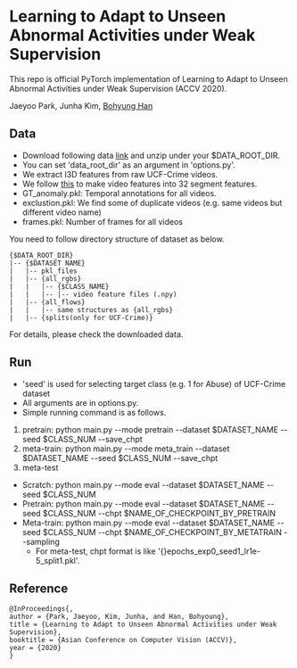 Learning to Adapt to Unseen Abnormal Activities under Weak Supervision
=====

This repo is official PyTorch implementation of Learning to Adapt to Unseen Abnormal Activities under Weak Supervision (ACCV 2020).

Jaeyoo Park, Junha Kim, [Bohyung Han](https://cv.snu.ac.kr/index.php/bhhan/)

## Data

* Download following data [link](https://drive.google.com/file/d/1pWDK4kDQfHdrgAQC0tjrcp76U1dWkovE/view?usp=sharing) and unzip under your $DATA_ROOT_DIR.
* You can set 'data_root_dir' as an argument in 'options.py'.
* We extract I3D features from raw UCF-Crime videos.
* We follow [this](https://github.com/WaqasSultani/AnomalyDetectionCVPR2018) to make video features into 32 segment features.
* GT_anomaly.pkl: Temporal annotations for all videos.
* exclustion.pkl: We find some of duplicate videos (e.g. same videos but different video name)
* frames.pkl: Number of frames for all videos


You need to follow directory structure of dataset as below.
```  
{$DATA_ROOT_DIR}
|-- {$DATASET NAME}
|   |-- pkl_files
|   |-- {all_rgbs}  
|   |   |-- {$CLASS_NAME}  
|   |   |-- |-- video feature files (.npy)  
|   |-- {all_flows}  
|   |   |-- same structures as {all_rgbs}  
|   |-- {splits(only for UCF-Crime)}  
```  
For details, please check the downloaded data.

## Run
* 'seed' is used for selecting target class (e.g. 1 for Abuse) of UCF-Crime dataset
* All arguments are in options.py.
* Simple running command is as follows.
1. pretrain: python main.py --mode pretrain --dataset $DATASET_NAME --seed $CLASS_NUM --save_chpt
2. meta-train: python main.py --mode meta_train --dataset $DATASET_NAME --seed $CLASS_NUM --save_chpt
3. meta-test
  * Scratch: python main.py --mode eval --dataset $DATASET_NAME --seed $CLASS_NUM
  * Pretrain: python main.py --mode eval --dataset $DATASET_NAME --seed $CLASS_NUM --chpt $NAME_OF_CHECKPOINT_BY_PRETRAIN
  * Meta-train: python main.py --mode eval --dataset $DATASET_NAME --seed $CLASS_NUM --chpt $NAME_OF_CHECKPOINT_BY_METATRAIN --sampling
    * For meta-test, chpt format is like '{}epochs_exp0_seed1_lr1e-5_split1.pkl'.
    
## Reference
```  
@InProceedings{,  
author = {Park, Jaeyoo, Kim, Junha, and Han, Bohyoung},  
title = {Learning to Adapt to Unseen Abnormal Activities under Weak Supervision},  
booktitle = {Asian Conference on Computer Vision (ACCV)},  
year = {2020}  
}  
```
